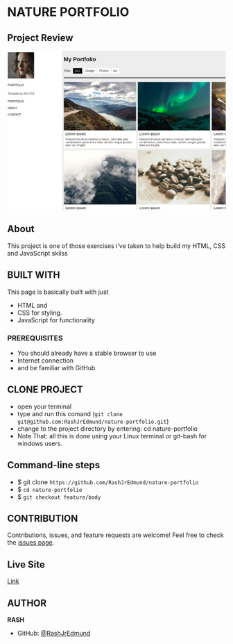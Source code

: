 # NATURE PORTFOLIO

## Project Review
![home page](assets/images/overview.png)

## About
This project is one of those exercises i've taken to help build my HTML, CSS and JavaScript skilss

## BUILT WITH
This page is basically built with just
* HTML and
* CSS for styling.
* JavaScript for functionality

### PREREQUISITES
* You should already have a stable browser to use
* Internet connection
* and be familiar with GitHub

## CLONE PROJECT
* open your terminal
* type and run this comand (`git clone git@github.com:RashJrEdmund/nature-portfolio.git`)
* change to the project directory by entering: cd nature-portfolio
* Note That: all this is done using your Linux terminal or git-bash for windows users.

## Command-line steps

- $ git clone `https://github.com/RashJrEdmund/nature-portfolio`
- $ `cd nature-portfolio`
- $ `git checkout feature/body`

## CONTRIBUTION
Contributions, issues, and feature requests are welcome!
Feel free to check the [issues page](https://github.com/RashJrEdmund/nature-portfolio/issues).

## Live Site

[Link](https://rashjredmund.github.io/nature-portfolio/)

## AUTHOR
**RASH**
- GitHub: [@RashJrEdmund](https://github.com/RashJrEdmund)